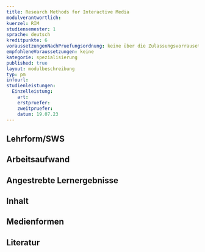 ```yaml
---
title: Research Methods for Interactive Media
modulverantwortlich: 
kuerzel: RIM
studiensemester: 1
sprache: deutsch
kreditpunkte: 6
voraussetzungenNachPruefungsordnung: keine über die Zulassungsvorrausetzungen zum Studium hinausgehenden
empfohleneVoraussetzungen: keine
kategorie: spezialisierung
published: true
layout: modulbeschreibung
typ: pm
infourl: 
studienleistungen:
  Einzelleistung:
    art: 
    erstpruefer: 
    zweitpruefer: 
    datum: 19.07.23
---
```


## Lehrform/SWS

## Arbeitsaufwand

## Angestrebte Lernergebnisse

## Inhalt

## Medienformen

## Literatur
